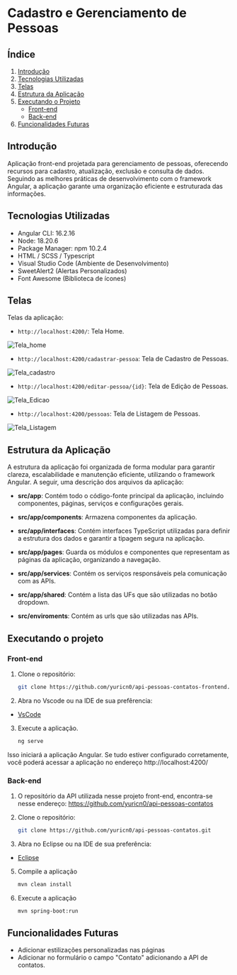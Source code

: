 # Cadastro e Gerenciamento de Pessoas

## Índice
1. [Introdução](#introdução)
2. [Tecnologias Utilizadas](#tecnologias-utilizadas)
3. [Telas](#telas)
4. [Estrutura da Aplicação](#estrutura-da-aplicação)
5. [Executando o Projeto](#executando-o-projeto)
   - [Front-end](#front-end)
   - [Back-end](#back-end)
6. [Funcionalidades Futuras](#funcionalidades-futuras)

## Introdução
Aplicação front-end projetada para gerenciamento de pessoas, oferecendo recursos para cadastro, atualização, exclusão e consulta de dados. Seguindo as melhores práticas de desenvolvimento com o framework Angular, a aplicação garante uma organização eficiente e estruturada das informações.

## Tecnologias Utilizadas
- Angular CLI: 16.2.16
- Node: 18.20.6
- Package Manager: npm 10.2.4
- HTML / SCSS / Typescript
- Visual Studio Code (Ambiente de Desenvolvimento)
- SweetAlert2 (Alertas Personalizados)
- Font Awesome (Biblioteca de ícones)

## Telas
Telas da aplicação:

- `http://localhost:4200/`: Tela Home.

![Tela_home](https://github.com/user-attachments/assets/8b992e93-5afd-4894-9045-a5d389b093cb)


- `http://localhost:4200/cadastrar-pessoa`: Tela de Cadastro de Pessoas.

![Tela_cadastro](https://github.com/user-attachments/assets/d6ba2e58-3729-4d8e-bb81-22e258f4123b)


- `http://localhost:4200/editar-pessoa/{id}`: Tela de Edição de Pessoas.

![Tela_Edicao](https://github.com/user-attachments/assets/4ff0ca38-686e-49a3-8f85-9a2b5e091b4d)


- `http://localhost:4200/pessoas`: Tela de Listagem de Pessoas.

![Tela_Listagem](https://github.com/user-attachments/assets/85ac220e-f0a5-4736-a147-ab481fa30823)


## Estrutura da Aplicação

A estrutura da aplicação foi organizada de forma modular para garantir clareza, escalabilidade e manutenção eficiente, utilizando o framework Angular. A seguir, uma descrição dos arquivos da aplicação:

- **src/app**: Contém todo o código-fonte principal da aplicação, incluindo componentes, páginas, serviços e configurações gerais.

- **src/app/components**: Armazena componentes da aplicação.

- **src/app/interfaces**: Contém interfaces TypeScript utilizadas para definir a estrutura dos dados e garantir a tipagem segura na aplicação.
   
- **src/app/pages**: Guarda os módulos e componentes que representam as páginas da aplicação, organizando a navegação.
   
- **src/app/services**: Contém os serviços responsáveis pela comunicação com as APIs.

- **src/app/shared**: Contém a lista das UFs que são utilizadas no botão dropdown.

- **src/enviroments**: Contém as urls que são utilizadas nas APIs.

## Executando o projeto

### Front-end 
1. Clone o repositório:
   
   ```bash
   git clone https://github.com/yuricn0/api-pessoas-contatos-frontend.git 

3. Abra no Vscode ou na IDE de sua prefêrencia:
   
 - [VsCode](https://code.visualstudio.com/)

3. Execute a aplicação.

   ```bash
   ng serve
   
Isso iniciará a aplicação Angular. Se tudo estiver configurado corretamente, você poderá acessar a aplicação no endereço http://localhost:4200/

### Back-end

1. O repositório da API utilizada nesse projeto front-end, encontra-se nesse endereço: https://github.com/yuricn0/api-pessoas-contatos

2. Clone o repositório:
   
   ```bash
   git clone https://github.com/yuricn0/api-pessoas-contatos.git

4. Abra no Eclipse ou na IDE de sua preferência:
   
- [Eclipse](https://eclipseide.org/)

5. Compile a aplicação

   ```bash
   mvn clean install
   
6. Execute a aplicação

   ```bash
   mvn spring-boot:run

## Funcionalidades Futuras 

- Adicionar estilizações personalizadas nas páginas
- Adicionar no formulário o campo "Contato" adicionando a API de contatos.
